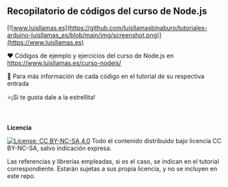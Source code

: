 ## Recopilatorio de códigos del curso de Node.js

 [![www.luisllamas.es](https://github.com/luisllamasbinaburo/tutoriales-arduino-luisllamas_es/blob/main/img/screenshot.png)](https://www.luisllamas.es)

❤️ Códigos de ejemplo y ejercicios del curso de Node.js en https://www.luisllamas.es/curso-nodejs/

🔗 Para más información de cada código en el tutorial de su respectiva entrada

⭐️¡Si te gusta dale a la estrellita!

</br></br>
**Licencia**

[![License: CC BY-NC-SA 4.0](https://licensebuttons.net/l/by-nc-sa/4.0/80x15.png)](https://creativecommons.org/licenses/by-nc-sa/4.0/)
Todo el contenido distribuido bajo licencia CC BY-NC-SA, salvo indicación expresa.

Las referencias y librerías empleadas, si es el caso, se indican en el tutorial correspondiente. Estarán sujetas a sus propia licencia, y no se incluyen en este repo.
